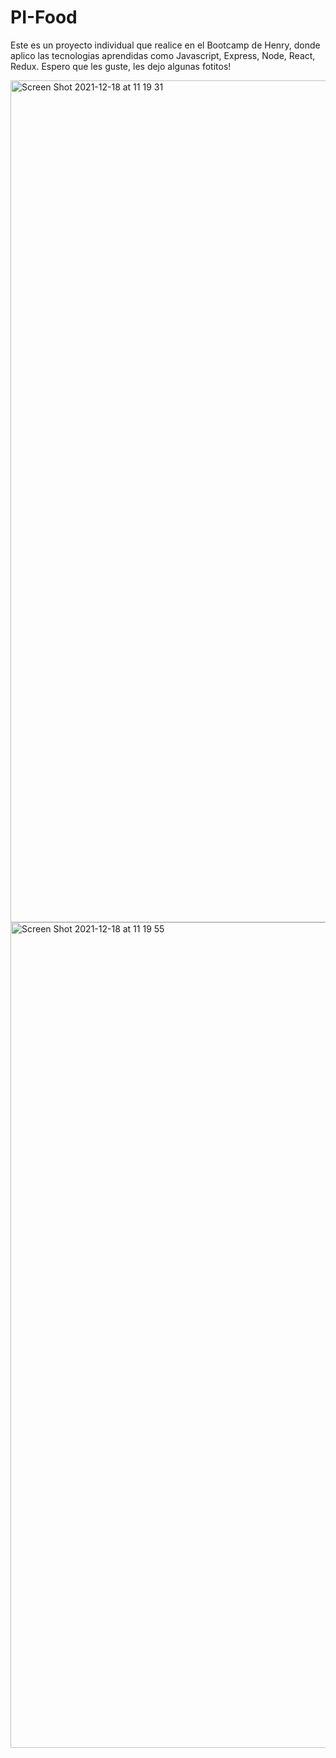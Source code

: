 # PI-Food

Este es un proyecto individual que realice en el Bootcamp de Henry, donde aplico las tecnologias aprendidas como Javascript, Express, Node, React, Redux. Espero que les guste, les dejo algunas fotitos!

<img width="1347" alt="Screen Shot 2021-12-18 at 11 19 31" src="https://user-images.githubusercontent.com/78768949/146644273-2a647c9c-4be6-4832-b5f4-d687c7f69f2c.png">
<img width="1321" alt="Screen Shot 2021-12-18 at 11 19 55" src="https://user-images.githubusercontent.com/78768949/146644280-449e447f-364f-4bf3-bdce-4a0f6cad8ea9.png">
